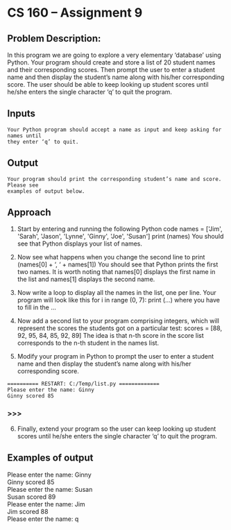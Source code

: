 # CS 160 – Assignment 9

## Problem Description:

In this program we are going to explore a very elementary ‘database’ using Python. Your
program should create and store a list of 20 student names and their corresponding scores.
Then prompt the user to enter a student name and then display the student’s name along
with his/her corresponding score. The user should be able to keep looking up student
scores until he/she enters the single character ‘q’ to quit the program.

## Inputs

```
Your Python program should accept a name as input and keep asking for names until
they enter ‘q’ to quit.
```
## Output

```
Your program should print the corresponding student’s name and score. Please see
examples of output below.
```
## Approach

1. Start by entering and running the following Python code
    names = ['Jim', 'Sarah', 'Jason', 'Lynne', 'Ginny',
    'Joe', 'Susan']
    print (names)
    You should see that Python displays your list of names.
2. Now see what happens when you change the second line to
    print (names[0] + ‘, ‘ + names[1])
    You should see that Python prints the first two names. It is worth noting that
    names[0] displays the first name in the list and names[1] displays the second
    name.
3. Now write a loop to display all the names in the list, one per line. Your program
    will look like this
    for i in range (0, 7):
    print (...)
    where you have to fill in the ...
4. Now add a second list to your program comprising integers, which will represent
    the scores the students got on a particular test:
    scores = [88, 92, 95, 84, 85, 92, 89]
    The idea is that n-th score in the score list corresponds to the n-th student in the
    names list.


5. Modify your program in Python to prompt the user to enter a student name and
    then display the student’s name along with his/her corresponding score.

```
========== RESTART: C:/Temp/list.py =============
Please enter the name: Ginny
Ginny scored 85
```
### >>>

6. Finally, extend your program so the user can keep looking up student scores until
    he/she enters the single character ‘q’ to quit the program.

## Examples of output

Please enter the name: Ginny  
Ginny scored 85  
Please enter the name: Susan  
Susan scored 89  
Please enter the name: Jim  
Jim scored 88  
Please enter the name: q  




